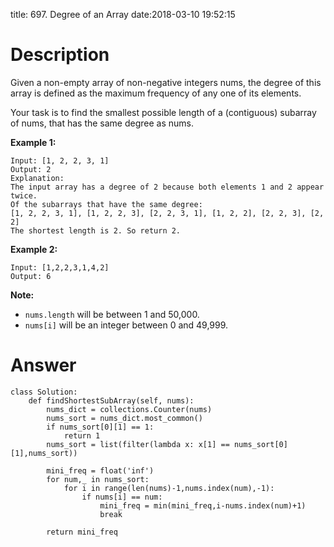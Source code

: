 title: 697. Degree of an Array
date:2018-03-10 19:52:15

# Description
Given a non-empty array of non-negative integers nums, the degree of this array is defined as the maximum frequency of any one of its elements.

Your task is to find the smallest possible length of a (contiguous) subarray of nums, that has the same degree as nums.

**Example 1:**
```
Input: [1, 2, 2, 3, 1]
Output: 2
Explanation: 
The input array has a degree of 2 because both elements 1 and 2 appear twice.
Of the subarrays that have the same degree:
[1, 2, 2, 3, 1], [1, 2, 2, 3], [2, 2, 3, 1], [1, 2, 2], [2, 2, 3], [2, 2]
The shortest length is 2. So return 2.
```
**Example 2:**
```
Input: [1,2,2,3,1,4,2]
Output: 6
```
**Note:**
- `nums.length` will be between 1 and 50,000.
- `nums[i]` will be an integer between 0 and 49,999.

# Answer
```python3
class Solution:
    def findShortestSubArray(self, nums):
        nums_dict = collections.Counter(nums)
        nums_sort = nums_dict.most_common()
        if nums_sort[0][1] == 1:
            return 1
        nums_sort = list(filter(lambda x: x[1] == nums_sort[0][1],nums_sort))
        
        mini_freq = float('inf')
        for num,_ in nums_sort:
            for i in range(len(nums)-1,nums.index(num),-1):
                if nums[i] == num:
                    mini_freq = min(mini_freq,i-nums.index(num)+1)
                    break
                    
        return mini_freq

```
